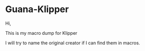 # Guana-Klipper
Hi, 

This is my macro dump for Klipper

I will try to name the original creator if I can find them in macros.

